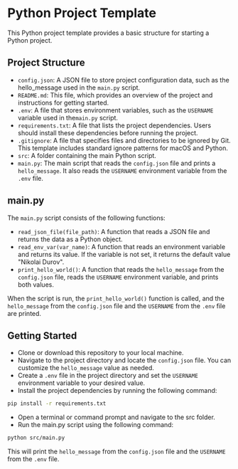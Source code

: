 # Python Project Template

This Python project template provides a basic structure for starting a Python project.

## Project Structure

- `config.json`: A JSON file to store project configuration data, such as the hello_message used in the `main.py` script.
- `README.md`: This file, which provides an overview of the project and instructions for getting started.
- `.env`: A file that stores environment variables, such as the `USERNAME` variable used in the`main.py` script.
- `requirements.txt`: A file that lists the project dependencies. Users should install these dependencies before running the project.
- `.gitignore`: A file that specifies files and directories to be ignored by Git. This template includes standard ignore patterns for macOS and Python.
- `src`: A folder containing the main Python script.
- `main.py`: The main script that reads the `config.json` file and prints a `hello_message`. It also reads the `USERNAME` environment variable from the `.env` file.

## main.py

The `main.py` script consists of the following functions:

- `read_json_file(file_path)`: A function that reads a JSON file and returns the data as a Python object.
- `read_env_var(var_name)`: A function that reads an environment variable and returns its value. If the variable is not set, it returns the default value "Nikolai Durov".
- `print_hello_world()`: A function that reads the `hello_message` from the `config.json` file, reads the `USERNAME` environment variable, and prints both values.

When the script is run, the `print_hello_world()` function is called, and the `hello_message` from the `config.json` file and the `USERNAME` from the `.env` file are printed.

## Getting Started

- Clone or download this repository to your local machine.
- Navigate to the project directory and locate the `config.json` file. You can customize the `hello_message` value as needed.
- Create a `.env` file in the project directory and set the `USERNAME` environment variable to your desired value.
- Install the project dependencies by running the following command:

```bash
pip install -r requirements.txt
```

- Open a terminal or command prompt and navigate to the src folder.
- Run the main.py script using the following command:

```bash
python src/main.py
```

This will print the `hello_message` from the `config.json` file and the `USERNAME` from the `.env` file.
